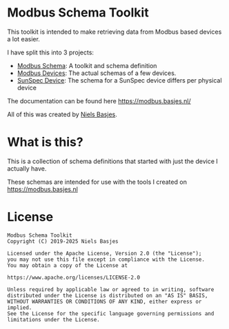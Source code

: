 # Modbus Schema Toolkit
This toolkit is intended to make retrieving data from Modbus based devices a lot easier.

I have split this into 3 projects:
- [Modbus Schema](https://github.com/nielsbasjes/modbus-schema): A toolkit and schema definition
- [Modbus Devices](https://github.com/nielsbasjes/modbus-devices): The actual schemas of a few devices.
- [SunSpec Device](https://github.com/nielsbasjes/sunspec-device): The schema for a SunSpec device differs per physical device

The documentation can be found here https://modbus.basjes.nl/

All of this was created by [Niels Basjes](https://niels.basjes.nl/).

# What is this?
This is a collection of schema definitions that started with just the device I actually have.

These schemas are intended for use with the tools I created on https://modbus.basjes.nl

# License
    Modbus Schema Toolkit
    Copyright (C) 2019-2025 Niels Basjes

    Licensed under the Apache License, Version 2.0 (the "License");
    you may not use this file except in compliance with the License.
    You may obtain a copy of the License at

    https://www.apache.org/licenses/LICENSE-2.0

    Unless required by applicable law or agreed to in writing, software
    distributed under the License is distributed on an "AS IS" BASIS,
    WITHOUT WARRANTIES OR CONDITIONS OF ANY KIND, either express or implied.
    See the License for the specific language governing permissions and
    limitations under the License.
